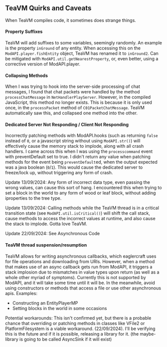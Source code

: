 ## TeaVM Quirks and Caveats
When TeaVM compiles code, it sometimes does strange things.

#### Property Suffixes
TeaVM will add suffixes to some variables, seemingly randomly. An example is the property `inGround` of any entity. When accessing this on the `ModAPI.player.fishEntity` object, TeaVM has renamed it to `inGround2`. Can be mitigated with `ModAPI.util.getNearestProperty`, or, even better, using a corrective version of ModAPI.player.

#### Collapsing Methods
When I was trying to hook into the server-side processing of chat messages, I found that chat packets were handled by the method `processChatMessage` in `NetHandlerPlayServer`. However, in the compiled JavaScript, this method no longer exists. This is because it is only used once, in the `processPacket` method of `C01PacketChatMessage`. TeaVM automatically saw this, and collapsed one method into the other.

#### Dedicated Server Not Responding / Client Not Responding
Incorrectly patching methods with ModAPI.hooks (such as returning `false` instead of `0`, or a javascript string without using `ModAPI.str()`) will effectively cause the memory stack to implode, along with all crash handlers. I came across this when I was using the `processcommand` event with preventDefault set to true. I didn't return any value when patching methods for the event being `preventDefault`ed, when the output expected was a java boolean (`0`/`1`). This would cause the dedicated server to freeze/lock up, without triggering any form of crash.

Update 13/09/2024:
Any form of incorrect data type, even passing the wrong values, can cause this sort of hang. I encountered this when trying to set a block in the world to any form of wood or leaf block, without adding iproperties to the tree type.

Update 13/09/2024:
Calling methods while the TeaVM thread is in a critical transition state (see `ModAPI.util.isCritical()`) will shift the call stack, cause methods to access the incorrect values at runtime, and also cause the stack to implode. Gotta love TeaVM.

Update 22/09/2024:
See Asynchronous Code

#### TeaVM thread suspension/resumption
TeaVM allows for writing asynchronous callbacks, which eaglercraft uses for file operations and downloading from URIs. However, when a method that makes use of an async callback gets run from ModAPI, it triggers a stack implosion due to mismatches in value types upon return (as well as a whole other myriad of symptoms). Currently this is not supported by ModAPI, and it will take some time until it will be. In the meanwhile, avoid using constructors or methods that access a file or use other asynchronous apis. Examples:
 - Constructing an EntityPlayerMP
 - Setting blocks in the world in some occasions

Potential workarounds: This isn't confirmed yet, but there is a probable chance that overriding or patching methods in classes like VFile2 or PlatformFilesystem is a viable workaround. (22/09/2024).
I'll be verifying this is the future and if it is possible, releasing a library for it. (the maybe-library is going to be called AsyncSink if it will exist)
